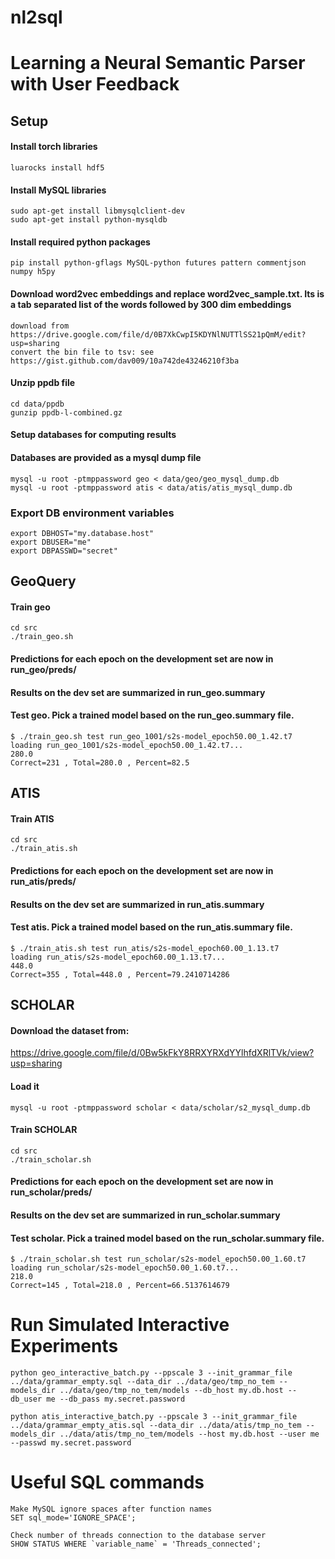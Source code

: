 # nl2sql
# Learning a Neural Semantic Parser with User Feedback

## Setup

#### Install torch libraries
```
luarocks install hdf5
```

#### Install MySQL libraries
```
sudo apt-get install libmysqlclient-dev
sudo apt-get install python-mysqldb
```

#### Install required python packages
```
pip install python-gflags MySQL-python futures pattern commentjson numpy h5py
```

#### Download word2vec embeddings and replace word2vec_sample.txt. Its is a tab separated list of the words followed by 300 dim embeddings
```
download from https://drive.google.com/file/d/0B7XkCwpI5KDYNlNUTTlSS21pQmM/edit?usp=sharing
convert the bin file to tsv: see https://gist.github.com/dav009/10a742de43246210f3ba
```

#### Unzip ppdb file
```
cd data/ppdb
gunzip ppdb-l-combined.gz
```

#### Setup databases for computing results
#### Databases are provided as a mysql dump file
```
mysql -u root -ptmppassword geo < data/geo/geo_mysql_dump.db
mysql -u root -ptmppassword atis < data/atis/atis_mysql_dump.db
```

### Export DB environment variables
```
export DBHOST="my.database.host"
export DBUSER="me"
export DBPASSWD="secret"
```

## GeoQuery

#### Train geo
```
cd src
./train_geo.sh
```

#### Predictions for each epoch on the development set are now in run_geo/preds/
#### Results on the dev set are summarized in run_geo.summary 
#### Test geo. Pick a trained model based on the run_geo.summary file.

```
$ ./train_geo.sh test run_geo_1001/s2s-model_epoch50.00_1.42.t7
loading run_geo_1001/s2s-model_epoch50.00_1.42.t7...
280.0
Correct=231 , Total=280.0 , Percent=82.5
```

## ATIS

#### Train ATIS
```
cd src
./train_atis.sh
```

#### Predictions for each epoch on the development set are now in run_atis/preds/
#### Results on the dev set are summarized in run_atis.summary 
#### Test atis. Pick a trained model based on the run_atis.summary file.

```
$ ./train_atis.sh test run_atis/s2s-model_epoch60.00_1.13.t7
loading run_atis/s2s-model_epoch60.00_1.13.t7...
448.0
Correct=355 , Total=448.0 , Percent=79.2410714286
```

## SCHOLAR

#### Download the dataset from:
https://drive.google.com/file/d/0Bw5kFkY8RRXYRXdYYlhfdXRlTVk/view?usp=sharing

#### Load it
```
mysql -u root -ptmppassword scholar < data/scholar/s2_mysql_dump.db
```

#### Train SCHOLAR
```
cd src
./train_scholar.sh
```

#### Predictions for each epoch on the development set are now in run_scholar/preds/
#### Results on the dev set are summarized in run_scholar.summary 
#### Test scholar. Pick a trained model based on the run_scholar.summary file.

```
$ ./train_scholar.sh test run_scholar/s2s-model_epoch50.00_1.60.t7
loading run_scholar/s2s-model_epoch50.00_1.60.t7...
218.0
Correct=145 , Total=218.0 , Percent=66.5137614679
```

# Run Simulated Interactive Experiments
```
python geo_interactive_batch.py --ppscale 3 --init_grammar_file ../data/grammar_empty.sql --data_dir ../data/geo/tmp_no_tem --models_dir ../data/geo/tmp_no_tem/models --db_host my.db.host --db_user me --db_pass my.secret.password

python atis_interactive_batch.py --ppscale 3 --init_grammar_file ../data/grammar_empty_atis.sql --data_dir ../data/atis/tmp_no_tem --models_dir ../data/atis/tmp_no_tem/models --host my.db.host --user me --passwd my.secret.password
```

# Useful SQL commands
```
Make MySQL ignore spaces after function names
SET sql_mode='IGNORE_SPACE';

Check number of threads connection to the database server
SHOW STATUS WHERE `variable_name` = 'Threads_connected';
```
